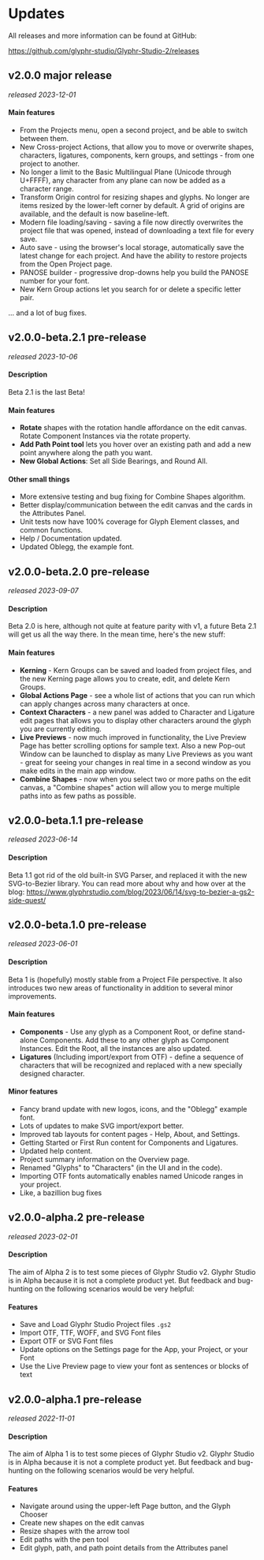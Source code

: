 # Updates

All releases and more information can be found at GitHub:

https://github.com/glyphr-studio/Glyphr-Studio-2/releases


## v2.0.0 <badge type="tip">major release</badge>
*released 2023-12-01*

#### Main features
- From the Projects menu, open a second project, and be able to switch between them.
- New Cross-project Actions, that allow you to move or overwrite shapes, characters, ligatures, components, kern groups, and settings - from one project to another.
- No longer a limit to the Basic Multilingual Plane (Unicode through U+FFFF), any character from any plane can now be added as a character range.
- Transform Origin control for resizing shapes and glyphs. No longer are items resized by the lower-left corner by default. A grid of origins are available, and the default is now baseline-left.
- Modern file loading/saving - saving a file now directly overwrites the project file that was opened, instead of downloading a text file for every save.
- Auto save - using the browser's local storage, automatically save the latest change for each project. And have the ability to restore projects from the Open Project page.
- PANOSE builder - progressive drop-downs help you build the PANOSE number for your font.
- New Kern Group actions let you search for or delete a specific letter pair.

... and a lot of bug fixes.


## v2.0.0-beta.2.1 <badge type="warning">pre-release</badge>
*released 2023-10-06*
#### Description
Beta 2.1 is the last Beta!

#### Main features
 - **Rotate** shapes with the rotation handle affordance on the edit canvas. Rotate Component Instances via the rotate property.
 - **Add Path Point tool** lets you hover over an existing path and add a new point anywhere along the path you want.
 - **New Global Actions**: Set all Side Bearings, and Round All.

#### Other small things
 - More extensive testing and bug fixing for Combine Shapes algorithm.
 - Better display/communication between the edit canvas and the cards in the Attributes Panel.
 - Unit tests now have 100% coverage for Glyph Element classes, and common functions.
 - Help / Documentation updated.
 - Updated Oblegg, the example font.


## v2.0.0-beta.2.0 <badge type="warning">pre-release</badge>
*released 2023-09-07*
#### Description
Beta 2.0 is here, although not quite at feature parity with v1, a future
Beta 2.1 will get us all the way there. In the mean time, here's the new stuff:

#### Main features
 - **Kerning** - Kern Groups can be saved and loaded from project files, and the new Kerning page allows you to create, edit, and delete Kern Groups.
 - **Global Actions Page** - see a whole list of actions that you can run which can apply changes across many characters at once.
 - **Context Characters** - a new panel was added to Character and Ligature edit pages that allows you to display other characters around the glyph you are currently editing.
 - **Live Previews** - now much improved in functionality, the Live Preview Page has better scrolling options for sample text. Also a new Pop-out Window can be launched to display as many Live Previews as you want - great for seeing your changes in real time in a second window as you make edits in the main app window.
 - **Combine Shapes** - now when you select two or more paths on the edit canvas, a "Combine shapes" action will allow you to merge multiple paths into as few paths as possible.



## v2.0.0-beta.1.1 <badge type="warning">pre-release</badge>
*released 2023-06-14*
#### Description
Beta 1.1 got rid of the old built-in SVG Parser, and replaced it with 
the new SVG-to-Bezier library. You can read more about why and how over 
at the blog: 
https://www.glyphrstudio.com/blog/2023/06/14/svg-to-bezier-a-gs2-side-quest/


## v2.0.0-beta.1.0 <badge type="warning">pre-release</badge>
*released 2023-06-01*
#### Description
Beta 1 is (hopefully) mostly stable from a Project File perspective. 
It also introduces two new areas of functionality in addition to several minor improvements.

#### Main features
 - **Components** - Use any glyph as a Component Root, or define stand-alone Components. Add these to any other glyph as Component Instances. Edit the Root, all the instances are also updated.
 - **Ligatures** (Including import/export from OTF) - define a sequence of characters that will be recognized and replaced with a new specially designed character.

#### Minor features
 - Fancy brand update with new logos, icons, and the "Oblegg" example font.
 - Lots of updates to make SVG import/export better.
 - Improved tab layouts for content pages - Help, About, and Settings.
 - Getting Started or First Run content for Components and Ligatures.
 - Updated help content.
 - Project summary information on the Overview page.
 - Renamed "Glyphs" to "Characters" (in the UI and in the code).
 - Importing OTF fonts automatically enables named Unicode ranges in your project.
 - Like, a bazillion bug fixes



## v2.0.0-alpha.2 <badge type="danger">pre-release</badge>
*released 2023-02-01*

#### Description
The aim of Alpha 2 is to test some pieces of Glyphr Studio v2. 
Glyphr Studio is in Alpha because it is not a complete product yet.
But feedback and bug-hunting on the following scenarios would be very 
helpful:

#### Features
 - Save and Load Glyphr Studio Project files `.gs2`
 - Import OTF, TTF, WOFF, and SVG Font files
 - Export OTF or SVG Font files
 - Update options on the Settings page for the App, your Project, or your Font
 - Use the Live Preview page to view your font as sentences or blocks of text


## v2.0.0-alpha.1 <badge type="danger">pre-release</badge>
*released 2022-11-01*

#### Description
The aim of Alpha 1 is to test some pieces of Glyphr Studio v2. 
Glyphr Studio is in Alpha because it is not a complete product yet.
But feedback and bug-hunting on the following scenarios would be very 
helpful.

#### Features
 - Navigate around using the upper-left Page button, and the Glyph Chooser
 - Create new shapes on the edit canvas
 - Resize shapes with the arrow tool
 - Edit paths with the pen tool
 - Edit glyph, path, and path point details from the Attributes panel